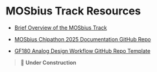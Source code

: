 

# MOSbius Track Resources

- [Brief Overview of the MOSbius Track](./files/MOSbius_Chipathon_2025_kinget_v1.pdf)

- [MOSbius Chipathon 2025 Documentation GitHub Repo](https://github.com/JuanMoya/Chipathon2025_MOSbius_main_documentation)

- [GF180 Analog Design Workflow GitHub Repo Template](https://github.com/Jianxun/iic-osic-tools-project-template)


> 🚧 **Under Construction** 